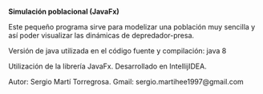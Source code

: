 **Simulación poblacional (JavaFx)**
<p>Este pequeño programa sirve para modelizar una población muy sencilla y así poder visualizar las dinámicas de depredador-presa.</p>
<p>Versión de java utilizada en el código fuente y compilación: java 8</p>
<p>Utilización de la librería JavaFx. Desarrollado en IntellijIDEA.</p>
<p>Autor: Sergio Martí Torregrosa. Gmail: sergio.martihee1997@gmail.com</p>